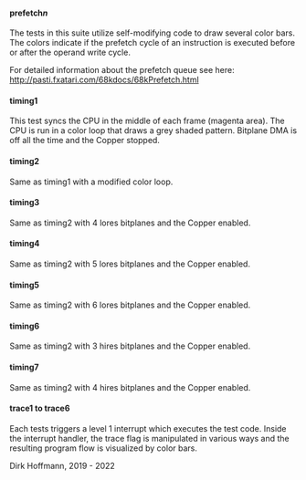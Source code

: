 #### prefetch*n*

The tests in this suite utilize self-modifying code to draw several color bars. The colors indicate if the prefetch cycle of an instruction is executed before or after the operand write cycle. 

For detailed information about the prefetch queue see here:
http://pasti.fxatari.com/68kdocs/68kPrefetch.html

#### timing1

This test syncs the CPU in the middle of each frame (magenta area). The CPU is run in a color loop that draws a grey shaded pattern. Bitplane DMA is off all the time and the Copper stopped.

#### timing2

Same as timing1 with a modified color loop.

#### timing3 

Same as timing2 with 4 lores bitplanes and the Copper enabled.

#### timing4 

Same as timing2 with 5 lores bitplanes and the Copper enabled.

#### timing5 

Same as timing2 with 6 lores bitplanes and the Copper enabled.

#### timing6 

Same as timing2 with 3 hires bitplanes and the Copper enabled.

#### timing7

Same as timing2 with 4 hires bitplanes and the Copper enabled.

#### trace1 to trace6

Each tests triggers a level 1 interrupt which executes the test code. Inside the interrupt handler, the trace flag is manipulated in various ways and the resulting program flow is visualized by color bars.


Dirk Hoffmann, 2019 - 2022
